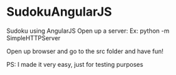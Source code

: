 SudokuAngularJS
===============

Sudoku using AngularJS
Open up a server: 
Ex: python -m SimpleHTTPServer

Open up browser and go to the src folder and have fun!

PS: I made it very easy, just for testing purposes
